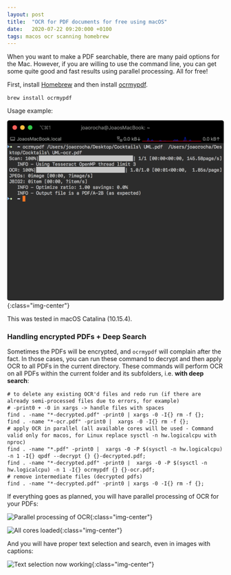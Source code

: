 ```yaml
---
layout: post
title:  "OCR for PDF documents for free using macOS"
date:   2020-07-22 09:20:000 +0100
tags: macos ocr scanning homebrew
---
```


When you want to make a PDF searchable, there are many paid options for the Mac. However, if you are willing to use the command line, you can get some quite good and fast results using parallel processing. All for free!

First, install [Homebrew](https://brew.sh) and then install [ocrmypdf](https://github.com/jbarlow83/OCRmyPDF). 

```shell
brew install ocrmypdf
```

Usage example:

![Usage example for ocrmypdf](/assets/images/post-images/2020-03-31-free-ocr-in-mac/ocrmypdf-usage.png){:class="img-center"}

This was tested in macOS Catalina (10.15.4).


### Handling encrypted PDFs + Deep Search

Sometimes the PDFs will be encrypted, and `ocrmypdf` will complain after the fact. In those cases, you can run these command to decrypt and then apply OCR to all PDFs in the current directory. These commands will perform OCR on all PDFs within the current folder and its subfolders, i.e. **with deep search**:

```shell
# to delete any existing OCR'd files and redo run (if there are already semi-processed files due to errors, for example)
# -print0 + -0 in xargs -> handle files with spaces
find . -name "*-decrypted.pdf" -print0 | xargs -0 -I{} rm -f {};
find . -name "*-ocr.pdf" -print0 |  xargs -0 -I{} rm -f {};
# apply OCR in parallel (all available cores will be used - Command valid only for macos, for Linux replace sysctl -n hw.logicalcpu with nproc)
find . -name "*.pdf" -print0 |  xargs -0 -P $(sysctl -n hw.logicalcpu) -n 1 -I{} qpdf --decrypt {} {}-decrypted.pdf;
find . -name "*-decrypted.pdf" -print0 |  xargs -0 -P $(sysctl -n hw.logicalcpu) -n 1 -I{} ocrmypdf {} {}-ocr.pdf;
# remove intermediate files (decrypted pdfs)
find . -name "*-decrypted.pdf" -print0 | xargs -0 -I{} rm -f {};
````

If everything goes as planned, you will have parallel processing of OCR for your PDFs:

![Parallel processing of OCR](/assets/images/post-images/2020-03-31-free-ocr-in-mac/ocrmypdf.png){:class="img-center"}

![All cores loaded](/assets/images/post-images/2020-03-31-free-ocr-in-mac/full-load.png){:class="img-center"}

And you will have proper text selection and search, even in images with captions:

![Text selection now working](/assets/images/post-images/2020-03-31-free-ocr-in-mac/ocr-working.png){:class="img-center"}
